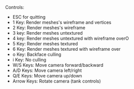 Controls:
- ESC for quitting
- 1 Key: Render meshes's wireframe and vertices
- 2 Key: Render meshes's wireframe
- 3 key: Render meshes untextured
- 4 key: Render meshes untextured with wireframe overO 
- 5 Key: Render meshes textured
- 6 Key: Render meshes textured with wireframe over
- o Key: Backface culling
- i Key: No culling
- W/S Keys: Move camera forward/backward
- A/D Keys: Move camera left/right
- Q/E Keys: Move camera up/down
- Arrow Keys: Rotate camera (tank controls)
